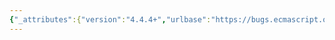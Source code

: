 ```yaml
---
{"_attributes":{"version":"4.4.4+","urlbase":"https://bugs.ecmascript.org/","maintainer":"dherman@mozilla.com"},"bug":{"bug_id":4250,"creation_ts":"2015-04-04 10:08:00 -0700","short_desc":"21.2.1: upright \"DecimalDigit\"","delta_ts":"2015-04-16 14:01:24 -0700","product":"Draft for 6th Edition","component":"editorial issue","version":"Rev 37: April 3, 2015 Release Candidate 4","rep_platform":"All","op_sys":"All","bug_status":"RESOLVED","resolution":"FIXED","priority":"Normal","bug_severity":"normal","everconfirmed":true,"reporter":{"uid":"jmdyck","name":"Michael Dyck"},"assigned_to":{"uid":"allen","name":"Allen Wirfs-Brock"},"long_desc":[{"commentid":14115,"comment_count":0,"who":{"uid":"jmdyck","name":"Michael Dyck"},"bug_when":"2015-04-04 10:08:07 -0700","thetext":"In 21.2.1 \"Patterns\",\nunder \"Syntax\",\nin the production for 'DecimalEscape',\nthe RHS is:\n    DecimalIntegerLiteral [lookahead [not in] DecimalDigit]\nwhere 'DecimalDigit' is in an upright font.\n\nChange it to an italic font."},{"commentid":14120,"comment_count":1,"who":{"uid":"allen","name":"Allen Wirfs-Brock"},"bug_when":"2015-04-04 10:40:26 -0700","thetext":"fixed in rev38 editor's draft\n\nalso in Annex A.8"},{"commentid":14241,"comment_count":2,"who":{"uid":"allen","name":"Allen Wirfs-Brock"},"bug_when":"2015-04-16 14:01:24 -0700","thetext":"in rev38"}]}}
---
```

